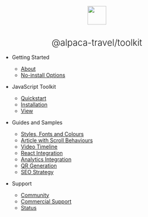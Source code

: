 <p align="center">
  <img src="https://developer.alpacamaps.com/_media/logo.svg" width="50" height="50" />
</p>
<h1 style="font-weight:300; font-size:1.5rem; text-align: center;"><a style="text-decoration: none; color: inherit" class="app-name-link" data-nosearch="" href="/">@alpaca-travel/toolkit</a></h1>

- Getting Started

  - [About](guide)
  - [No-install Options](no-install)

- JavaScript Toolkit

  - [Quickstart](quickstart)
  - [Installation](install)
  - [View](view)

- Guides and Samples

  - [Styles, Fonts and Colours](style)
  - [Article with Scroll Behaviours](article)
  - [Video Timeline](video)
  - [React Integration](react)
  - [Analytics Integration](analytics)
  - [QR Generation](qr)
  - [SEO Strategy](seo)

- Support

  - [Community](community)
  - [Commercial Support](support)
  - [Status](https://status.alpacamaps.com/)
